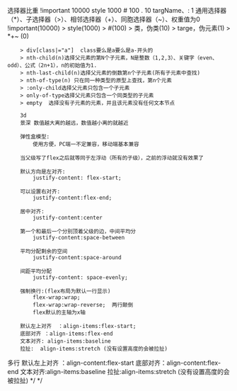 选择器比重
        !important   10000
        style        1000
        #            100
        .            10
        targName、:  1
        通用选择器（*）、子选择器（>）、相邻选择器（+）、同胞选择器（~）、权重值为0
         !important(10000) >  style(1000) > #(100) > 类，伪类(10) > targe，伪元素(1) > *+~ (0)
 
        > div[class|="a"]  class要么是a要么是a-开头的
        > nth-child(n)选择父元素的第N个子元素，N是整数（1,2,3）、关键字（even、odd）、公式（2n+1），n的初始值为1.
        > nth-last-child(n)选择父元素的倒数第n个子元素(所有子元素中查找)
        > nth-of-type(n) 只在同一种类型的原型上查找，第n个元素
        > :only-child选择父元素只包含一个子元素
        > only-of-type选择父元素只包含一个同类型的子元素
        > empty  选择没有子元素的元素，并且该元素没有任何文本节点

        3d
        景深 数值越大离的越远，数值越小离的就越近
        
        弹性盒模型:
            使用方便，PC端一不定兼容，移动端基本兼容

        当父级写了flex之后就等同于左浮动（所有的子级），之前的浮动就没有效果了

        默认方向是左对齐:
            justify-content: flex-start;

        可以设置右对齐:
            justify-content:flex-end;

        居中对齐:
            justify-content:center

        第一个和最后一个分别顶着父级的边，中间平均分
            justify-content:space-between

        平均分配剩余的空间
            justify-content:space-around

        间距平均分配
            justify-content: space-evenly;

        强制换行:(flex布局为默认一行显示)
            flex-wrap:wrap;
            flex-wrap:wrap-reverse;  两行颠倒
            flex默认的主轴为x轴

        默认左上对齐  ：align-items:flex-start;
        底部对齐 ：align-items:flex-end
        文本对齐: align-items:baseline
        拉扯:  align-items:stretch (没有设置高度的会被拉扯)
多行
        默认左上对齐 ：align-content:flex-start
        底部对齐：align-content:flex-end
        文本对齐:align-items:baseline
        拉扯:align-items:stretch (没有设置高度的会被拉扯)
    */
    */